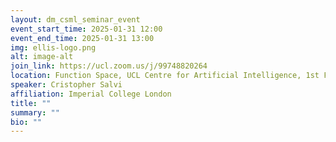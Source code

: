 ```yaml
---
layout: dm_csml_seminar_event
event_start_time: 2025-01-31 12:00
event_end_time: 2025-01-31 13:00
img: ellis-logo.png
alt: image-alt
join_link: https://ucl.zoom.us/j/99748820264
location: Function Space, UCL Centre for Artificial Intelligence, 1st Floor, 90 High Holborn, London WC1V 6BH
speaker: Cristopher Salvi
affiliation: Imperial College London
title: ""
summary: ""
bio: ""
---
```


